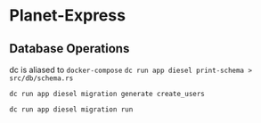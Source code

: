 # Planet-Express

## Database Operations

dc is aliased to `docker-compose`
`dc run app diesel print-schema > src/db/schema.rs`

`dc run app diesel migration generate create_users`

`dc run app diesel migration run`

